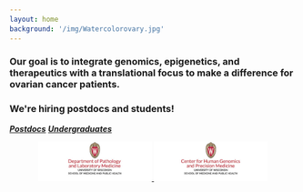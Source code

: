 ```yaml
---
layout: home
background: '/img/Watercolorovary.jpg'
---
```


### Our goal is to integrate genomics, epigenetics, and therapeutics with a translational focus to make a difference for ovarian cancer patients.

### We're hiring postdocs and students!
[***Postdocs***](https://jobrxiv.org/job/university-of-wisconsin-madison-27778-research-associate-postdoc/)
[***Undergraduates***](https://studentjobs.hr.wisc.edu/cw/en-us/job/500218/research-assistant)

<p align="center">
      <a href="https://pathology.wisc.edu/">
        <img src="img/pathology_logo.jpg" alt="Dept of Pathology and Laboratory Medicine webpage" width="200">
      </a>
      <a href="https://chgpm.wisc.edu/">
        <img src="img/chgpm_logo.jpg" alt="Center for Human Genomics and Precision Medicine webpage" width="200">
      </a>
</p>
